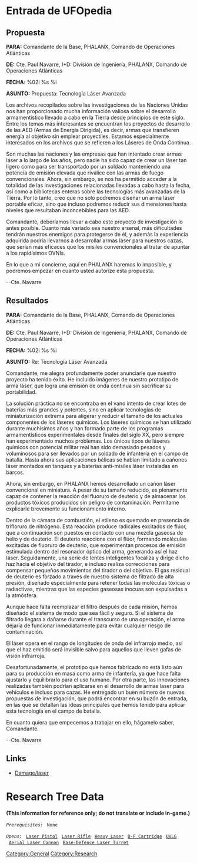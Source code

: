# Entrada de UFOpedia

## Propuesta

**PARA:** Comandante de la Base, PHALANX, Comando de Operaciones
Atlánticas

**DE:** Cte. Paul Navarre, I+D: División de Ingeniería, PHALANX, Comando
de Operaciones Atlánticas

**FECHA:** %02i %s %i

**ASUNTO:** Propuesta: Tecnología Láser Avanzada

Los archivos recopilados sobre las investigaciones de las Naciones
Unidas nos han proporcionado mucha información valiosa sobre el
desarrollo armamentístico llevado a cabo en la Tierra desde principios
de este siglo. Entre los temas más interesantes se encuentran los
proyectos de desarrollo de las AED (Armas de Energía Dirigida), es
decir, armas que transfieren energía al objetivo sin emplear
proyectiles. Estamos especialmente interesados en los archivos que se
refieren a los Láseres de Onda Continua.

Son muchas las naciones y las empresas que han intentado crear armas
láser a lo largo de los años, pero nadie ha sido capaz de crear un láser
tan ligero como para ser transportado por un soldado manteniendo una
potencia de emisión elevada que rivalice con las armas de fuego
convencionales. Ahora, sin embargo, se nos ha permitido acceder a la
totalidad de las investigaciones relacionadas llevadas a cabo hasta la
fecha, así como a bibliotecas enteras sobre las tecnologías más
avanzadas de la Tierra. Por lo tanto, creo que no solo podremos diseñar
un arma láser portable eficaz, sino que incluso podremos reducir sus
dimensiones hasta niveles que resultaban inconcebibles para las AED.

Comandante, deberíamos llevar a cabo este proyecto de investigación lo
antes posible. Cuanto más variado sea nuestro arsenal, más dificultades
tendrán nuestros enemigos para protegerse de él, y además la experiencia
adquirida podría llevarnos a desarrollar armas láser para nuestros
cazas, que serían más eficaces que los misiles convencionales al tratar
de apuntar a los rapidísimos OVNIs.

En lo que a mí concierne, aquí en PHALANX haremos lo imposible, y
podremos empezar en cuanto usted autorize esta propuesta.

--Cte. Navarre

## Resultados

**PARA:** Comandante de la Base, PHALANX, Comando de Operaciones
Atlánticas

**DE:** Cte. Paul Navarre, I+D: División de Ingeniería, PHALANX, Comando
de Operaciones Atlánticas

**FECHA:** %02i %s %i

**ASUNTO:** Re: Tecnología Láser Avanzada

Comandante, me alegra profundamente poder anunciarle que nuestro
proyecto ha tenido éxito. He incluido imágenes de nuestro prototipo de
arma láser, que logra una emisión de onda continua sin sacrificar su
portabilidad.

La solución práctica no se encontraba en el vano intento de crear lotes
de baterías más grandes y potentes, sino en aplicar tecnologías de
miniaturización extrema para aligerar y reducir el tamaño de los
actuales componentes de los láseres químicos. Los láseres químicos se
han utilizado durante muchísimos años y han formado parte de los
programas armamentísticos experimentales desde finales del siglo XX,
pero siempre han experimentado muchos problemas. Los únicos tipos de
láseres químicos con potencial militar real han sido demasiado pesados y
voluminosos para ser llevados por un soldado de infantería en el campo
de batalla. Hasta ahora sus aplicaciones bélicas se habían limitado a
cañones láser montados en tanques y a baterías anti-misiles láser
instaladas en barcos.

Ahora, sin embargo, en PHALANX hemos desarrollado un cañón láser
convencional en miniatura. A pesar de su tamaño reducido, es plenamente
capaz de contener la reacción del fluoruro de deuterio y de almacenar
los productos tóxicos producidos sin peligro de contaminación. Permítame
explicarle brevemente su funcionamiento interno.

Dentro de la cámara de combustión, el etileno es quemado en presencia de
trifloruro de nitrógeno. Esta reacción produce radicales excitados de
flúor, que a continuación son puestos en contacto con una mezcla gaseosa
de helio y de deuterio. El deuterio reacciona con el flúor, formando
moléculas excitadas de fluoruro de deuterio, que experimentan procesos
de emisión estimulada dentro del resonador óptico del arma, generando
así el haz láser. Seguidamente, una serie de lentes inteligentes
focaliza y dirige dicho haz hacia el objetivo del tirador, e incluso
realiza correcciones para compensar pequeños movimientos del tirador o
del objetivo. El gas residual de deuterio es forzado a través de nuestro
sistema de filtrado de alta presión, diseñado especialmente para retener
todas las moléculas tóxicas o radiactivas, mientras que las especies
gaseosas inocuas son expulsadas a la atmósfera.

Aunque hace falta reemplazar el filtro después de cada misión, hemos
diseñado el sistema de modo que sea fácil y seguro. Si el sistema de
filtrado llegara a dañarse durante el transcurso de una operación, el
arma dejaría de funcionar inmediatamente para evitar cualquier riesgo de
contaminación.

El láser opera en el rango de longitudes de onda del infrarrojo medio,
así que el haz emitido será invisible salvo para aquellos que lleven
gafas de visión infrarroja.

Desafortunadamente, el prototipo que hemos fabricado no está listo aún
para su producción en masa como arma de infantería, ya que hace falta
ajustarlo y equilibrarlo para el uso humano. Por otra parte, las
innovaciones realizadas también podrían aplicarse en el desarrollo de
armas laser para vehículos e incluso para cazas. He entregado un buen
número de nuevas propuestas de investigación, que podrá encontrar en su
buzón de entrada, en las que se detallan las ideas principales que hemos
tenido para aplicar esta tecnología en el campo de batalla.

En cuanto quiera que empecemos a trabajar en ello, hágamelo saber,
Comandante.

--Cte. Navarre

## Links

- [Damage/laser](Damage/laser "wikilink")

# Research Tree Data

**(This information for reference only; do not translate or include
in-game.)**

*`Prerequisites:`*
` None`

*`Opens:`*
` `[`Laser Pistol`](Equipment/Secondary_Weapons/Laser_Pistol "wikilink")
` `[`Laser Rifle`](Equipment/Primary_Weapons/Laser_Rifle "wikilink")
` `[`Heavy Laser`](Equipment/Primary_Weapons/Heavy_Laser "wikilink")
` `[`D-F Cartridge`](Equipment/Ammunition/D-F_Cartridge "wikilink")
` `[`UVLG`](Equipment/UGV_Weapons/UVLG "wikilink")
` `[`Aerial Laser Cannon`](Aircraft_Equipment/Weapons/Aerial_Laser_Cannon "wikilink")
` `[`Base-Defence Laser Turret`](Base_Facilities/Base-Defence_Laser_Turret "wikilink")

[Category:General](Category:General "wikilink")
[Category:Research](Category:Research "wikilink")